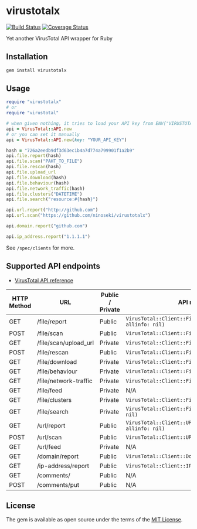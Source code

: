 # virustotalx

[![Build Status](https://travis-ci.org/ninoseki/virustotalx.svg?branch=master)](https://travis-ci.org/ninoseki/virustotalx)
[![Coverage Status](https://coveralls.io/repos/github/ninoseki/virustotalx/badge.svg?branch=master)](https://coveralls.io/github/ninoseki/virustotalx?branch=master)

Yet another VirusTotal API wrapper for Ruby

## Installation

```bash
gem install virustotalx
```

## Usage

```ruby
require "virustotalx"
# or
require "virustotal"

# when given nothing, it tries to load your API key from ENV["VIRUSTOTASL_API_KEY"]
api = VirusTotal::API.new
# or you can set it manually
api = VirusTotal::API.new(key: "YOUR_API_KEY")

hash = "726a2eedb9df3d63ec1b4a7d774a799901f1a2b9"
api.file.report(hash)
api.file.scan("PAHT_TO_FILE")
api.file.rescan(hash)
api.file.upload_url
api.file.download(hash)
api.file.behaviour(hash)
api.file.network_traffic(hash)
api.file.clusters("DATETIME")
api.file.search("resource:#{hash}")

api.url.report("http://github.com")
api.url.scan("https://github.com/ninoseki/virustotalx")

api.domain.report("github.com")

api.ip_address.report("1.1.1.1")
```

See `/spec/clients` for more.

## Supported API endpoints

* [VirusTotal API reference](https://developers.virustotal.com/reference)

| HTTP Method | URL                   | Public / Private | API method                                                |
|-------------|-----------------------|------------------|-----------------------------------------------------------|
| GET         | /file/report          | Public           | `VirusTotal::Client::File#report(resource, allinfo: nil)` |
| POST        | /file/scan            | Public           | `VirusTotal::Client::File#scan(path)`                     |
| GET         | /file/scan/upload_url | Private          | `VirusTotal::Client::File#upload_url`                     |
| POST        | /file/rescan          | Public           | `VirusTotal::Client::File#rescan(resource)`               |
| GET         | /file/download        | Private          | `VirusTotal::Client::File#download(hash)`                 |
| GET         | /file/behaviour       | Private          | `VirusTotal::Client::File#behaviour(hash)`                |
| GET         | /file/network-traffic | Private          | `VirusTotal::Client::File#network_traffic(hash)`          |
| GET         | /file/feed            | Private          | N/A                                                       |
| GET         | /file/clusters        | Private          | `VirusTotal::Client::File#clusters(date)`                 |
| GET         | /file/search          | Private          | `VirusTotal::Client::File#search(query, offset: nil)`     |
| GET         | /url/report           | Public           | `VirusTotal::Client::URL#report(resource, allinfo: nil)`  |
| POST        | /url/scan             | Public           | `VirusTotal::Client::URL#scan(url)`                       |
| GET         | /url/feed             | Private          | N/A                                                       |
| GET         | /domain/report        | Public           | `VirusTotal::Client::Domain#report(domain)`               |
| GET         | /ip-address/report    | Public           | `VirusTotal::Client::IPAddress(ip)`                       |
| GET         | /comments/            | Public           | N/A                                                       |
| POST        | /comments/put         | Public           | N/A                                                       |

## License

The gem is available as open source under the terms of the [MIT License](https://opensource.org/licenses/MIT).
